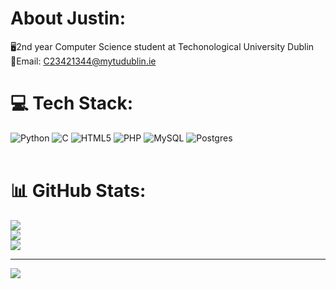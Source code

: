 
#  About Justin:
🖥️2nd year Computer Science student at Techonological University Dublin <br>
📧Email: C23421344@mytudublin.ie

# 💻 Tech Stack:

![Python](https://img.shields.io/badge/python-3670A0?style=for-the-badge&logo=python&logoColor=ffdd54) ![C](https://img.shields.io/badge/c-%2300599C.svg?style=for-the-badge&logo=c&logoColor=white) ![HTML5](https://img.shields.io/badge/html5-%23E34F26.svg?style=for-the-badge&logo=html5&logoColor=white) ![PHP](https://img.shields.io/badge/php-%23777BB4.svg?style=for-the-badge&logo=php&logoColor=white) ![MySQL](https://img.shields.io/badge/mysql-4479A1.svg?style=for-the-badge&logo=mysql&logoColor=white) ![Postgres](https://img.shields.io/badge/postgres-%23316192.svg?style=for-the-badge&logo=postgresql&logoColor=white)
<br /><br /> 

# 📊 GitHub Stats:
![](https://github-readme-stats.vercel.app/api?username=Jooj9898&theme=dark&hide_border=false&include_all_commits=false&count_private=false)<br/>
![](https://github-readme-streak-stats.herokuapp.com/?user=Jooj9898&theme=dark&hide_border=false)<br/>
![](https://github-readme-stats.vercel.app/api/top-langs/?username=Jooj9898&theme=dark&hide_border=false&include_all_commits=false&count_private=false&layout=compact)

---
[![](https://visitcount.itsvg.in/api?id=Jooj9898&icon=0&color=0)](https://visitcount.itsvg.in)


